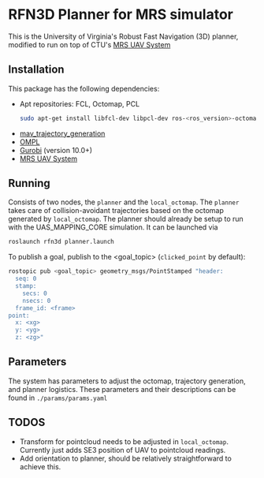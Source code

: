 # RFN3D Planner for MRS simulator
This is the University of Virginia's Robust Fast Navigation (3D) planner, modified to run on top of CTU's [MRS UAV System](https://github.com/ctu-mrs/mrs_uav_system)

## Installation
This package has the following dependencies:
* Apt repositories: FCL, Octomap, PCL
  ```bash
  sudo apt-get install libfcl-dev libpcl-dev ros-<ros_version>-octomap*
  ```
* [mav_trajectory_generation](https://github.com/ethz-asl/mav_trajectory_generation)
* [OMPL](https://ompl.kavrakilab.org/installation.html)
* [Gurobi](https://www.gurobi.com/downloads/gurobi-software/) (version 10.0+)
* [MRS UAV System](https://github.com/ctu-mrs/mrs_uav_system)

## Running
Consists of two nodes, the `planner` and the `local_octomap`. The `planner` takes care of collision-avoidant trajectories based on the octomap generated by `local_octomap`. The planner should already be setup to run with the UAS_MAPPING_CORE 
simulation. It can be launched via

```bash
roslaunch rfn3d planner.launch
```

To publish a goal, publish to the <goal_topic> (`clicked_point` by default):

```bash
rostopic pub <goal_topic> geometry_msgs/PointStamped "header:
  seq: 0
  stamp:
    secs: 0
    nsecs: 0
  frame_id: <frame>
point:
  x: <xg>
  y: <yg>
  z: <zg>"
```

## Parameters
The system has parameters to adjust the octomap, trajectory generation, and planner logistics. These parameters and their descriptions can be found in `./params/params.yaml`

## TODOS
* Transform for pointcloud needs to be adjusted in `local_octomap`. Currently just adds SE3 position of UAV to pointcloud readings.
* Add orientation to planner, should be relatively straightforward to achieve this.
